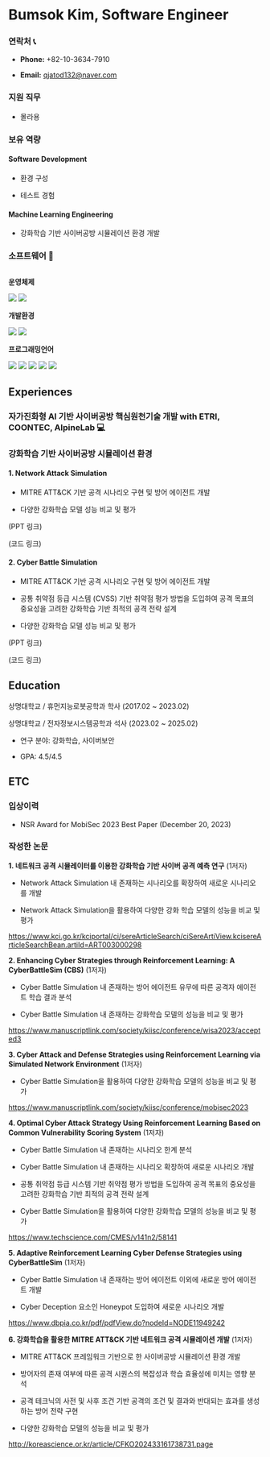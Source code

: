# Bumsok Kim, Software Engineer
### 연락처 📞
- **Phone:** +82-10-3634-7910

- **Email:** qjatod132@naver.com
### 지원 직무
- 몰라용
### 보유 역량
#### Software Development
- 환경 구성

- 테스트 경험
#### Machine Learning Engineering
- 강화학습 기반 사이버공방 시뮬레이션 환경 개발
### 소프트웨어 🔨
<div style="display:flex; flex-direction:column; align-items:flex-start;">
    <!-- 운영체제 -->
    <p><strong>운영체제</strong></p>
    <div>
        <img src="https://img.shields.io/badge/Ubuntu-E95420?style=for-the-badge&logo=ubuntu&logoColor=white">
        <img src="https://img.shields.io/badge/Windows-0078D6?style=for-the-badge&logo=windows&logoColor=white">
    </div>
    <!-- 개발환경 -->
    <p><strong>개발환경</strong></p>
    <div>
        <img src="https://img.shields.io/badge/PyCharm-000000?style=for-the-badge&logo=pycharm&logoColor=white">
        <img src="https://img.shields.io/badge/Visual%20Studio%20Code-007ACC?style=for-the-badge&logo=visual-studio-code&logoColor=white">
    </div>
    <!-- 프로그래밍언어 -->
    <p><strong>프로그래밍언어</strong></p>
    <div>
        <img src="https://img.shields.io/badge/Java-007396?style=for-the-badge&logo=java&logoColor=white">
        <img src="https://img.shields.io/badge/C++-00599C?style=for-the-badge&logo=cplusplus&logoColor=white">
        <img src="https://img.shields.io/badge/C-00599C?style=for-the-badge&logo=c&logoColor=white">
        <img src="https://img.shields.io/badge/C%23-239120?style=for-the-badge&logo=csharp&logoColor=white">
        <img src="https://img.shields.io/badge/Python-3776AB?style=for-the-badge&logo=python&logoColor=white">
    </div>
</div>

## Experiences
### 자가진화형 AI 기반 사이버공방 핵심원천기술 개발 with ETRI, COONTEC, AlpineLab 💻

### 강화학습 기반 사이버공방 시뮬레이션 환경

#### 1. Network Attack Simulation
- MITRE ATT&CK 기반 공격 시나리오 구현 및 방어 에이전트 개발

- 다양한 강화학습 모델 성능 비교 및 평가

(PPT 링크)

(코드 링크)

#### 2. Cyber Battle Simulation
- MITRE ATT&CK 기반 공격 시나리오 구현 및 방어 에이전트 개발

- 공통 취약점 등급 시스템 (CVSS) 기반 취약점 평가 방법을 도입하여 공격 목표의 중요성을 고려한 강화학습 기반 최적의 공격 전략 설계

- 다양한 강화학습 모델 성능 비교 및 평가

(PPT 링크)

(코드 링크)

## Education
상명대학교 / 휴먼지능로봇공학과 학사 (2017.02 ~ 2023.02)

상명대학교 / 전자정보시스템공학과 석사 (2023.02 ~ 2025.02)
- 연구 분야: 강화학습, 사이버보안

- GPA: 4.5/4.5

## ETC
### 입상이력
- NSR Award for MobiSec 2023 Best Paper (December 20, 2023)

### 작성한 논문
**1. 네트워크 공격 시뮬레이터를 이용한 강화학습 기반 사이버 공격 예측 연구** (1저자)
- Network Attack Simulation 내 존재하는 시나리오를 확장하여 새로운 시나리오를 개발

- Network Attack Simulation을 활용하여 다양한 강화 학습 모델의 성능을 비교 및 평가

https://www.kci.go.kr/kciportal/ci/sereArticleSearch/ciSereArtiView.kcisereArticleSearchBean.artiId=ART003000298

**2. Enhancing Cyber Strategies through Reinforcement Learning: A CyberBattleSim (CBS)** (1저자)
- Cyber Battle Simulation 내 존재하는 방어 에이전트 유무에 따른 공격자 에이전트 학습 결과 분석

- Cyber Battle Simulation 내 존재하는 강화학습 모델의 성능을 비교 및 평가

https://www.manuscriptlink.com/society/kiisc/conference/wisa2023/accepted3

**3. Cyber Attack and Defense Strategies using Reinforcement Learning via Simulated Network Environment** (1저자)
- Cyber Battle Simulation을 활용하여 다양한 강화학습 모델의 성능을 비교 및 평가

https://www.manuscriptlink.com/society/kiisc/conference/mobisec2023

**4. Optimal Cyber Attack Strategy Using Reinforcement Learning Based on Common Vulnerability Scoring System** (1저자)
- Cyber Battle Simulation 내 존재하는 시나리오 한계 분석

- Cyber Battle Simulation 내 존재하는 시나리오 확장하여 새로운 시나리오 개발

- 공통 취약점 등급 시스템 기반 취약점 평가 방법을 도입하여 공격 목표의 중요성을 고려한 강화학습 기반 최적의 공격 전략 설계

- Cyber Battle Simulation을 활용하여 다양한 강화학습 모델의 성능을 비교 및 평가

https://www.techscience.com/CMES/v141n2/58141

**5. Adaptive Reinforcement Learning Cyber Defense Strategies using CyberBattleSim** (1저자)
- Cyber Battle Simulation 내 존재하는 방어 에이전트 이외에 새로운 방어 에이전트 개발

- Cyber Deception 요소인 Honeypot 도입하여 새로운 시나리오 개발

https://www.dbpia.co.kr/pdf/pdfView.do?nodeId=NODE11949242

**6. 강화학습을 활용한 MITRE ATT&CK 기반 네트워크 공격 시뮬레이션 개발** (1저자)
- MITRE ATT&CK 프레임워크 기반으로 한 사이버공방 시뮬레이션 환경 개발

- 방어자의 존재 여부에 따른 공격 시퀀스의 복잡성과 학습 효율성에 미치는 영향 분석

- 공격 테크닉의 사전 및 사후 조건 기반 공격의 조건 및 결과와 반대되는 효과를 생성하는 방어 전략 구현

- 다양한 강화학습 모델의 성능을 비교 및 평가

http://koreascience.or.kr/article/CFKO202433161738731.page
